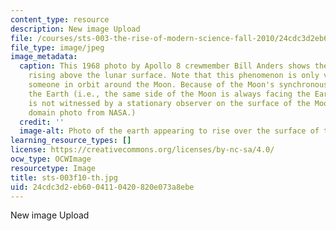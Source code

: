 ```yaml
---
content_type: resource
description: New image Upload
file: /courses/sts-003-the-rise-of-modern-science-fall-2010/24cdc3d2eb6004110420820e073a8ebe_sts-003f10-th.jpg
file_type: image/jpeg
image_metadata:
  caption: This 1968 photo by Apollo 8 crewmember Bill Anders shows the Earth seemingly
    rising above the lunar surface. Note that this phenomenon is only visible from
    someone in orbit around the Moon. Because of the Moon's synchronous rotation about
    the Earth (i.e., the same side of the Moon is always facing the Earth), earthrise
    is not witnessed by a stationary observer on the surface of the Moon. (Public
    domain photo from NASA.)
  credit: ''
  image-alt: Photo of the earth appearing to rise over the surface of the moon.
learning_resource_types: []
license: https://creativecommons.org/licenses/by-nc-sa/4.0/
ocw_type: OCWImage
resourcetype: Image
title: sts-003f10-th.jpg
uid: 24cdc3d2-eb60-0411-0420-820e073a8ebe
---
```

New image Upload